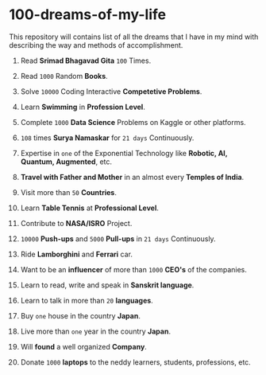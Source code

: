 # 100-dreams-of-my-life
This repository will contains list of all the dreams that I have in my mind with describing the way and methods of accomplishment.


1. Read **Srimad Bhagavad Gita** ```100``` Times.  

2. Read ```1000``` Random **Books**.

3. Solve ```10000``` Coding Interactive **Competetive Problems**.

4. Learn **Swimming** in **Profession Level**.

5. Complete ```1000``` **Data Science** Problems on Kaggle or other platforms.

6. ```108``` times **Surya Namaskar** for ```21 days``` Continuously.

7. Expertise in ```one``` of the Exponential Technology like **Robotic, AI, Quantum, Augmented**, etc.

8. **Travel with Father and Mother** in an almost every **Temples of India**.

9. Visit more than ```50``` **Countries**.

10. Learn **Table Tennis** at **Professional Level**.

11. Contribute to **NASA/ISRO** Project.

12. ```10000``` **Push-ups** and ```5000``` **Pull-ups** in ```21 days``` Continuously.

13. Ride **Lamborghini** and **Ferrari** car.

14. Want to be an **influencer** of more than ```1000``` **CEO's** of the companies.

15. Learn to read, write and speak in **Sanskrit language**.

16. Learn to talk in more than ```20``` **languages**.

17. Buy ```one``` house in the country **Japan**.

18. Live more than ```one``` year in the country **Japan**.

19. Will **found** a well organized **Company**.

20. Donate ```1000``` **laptops** to the neddy learners, students, professions, etc.

